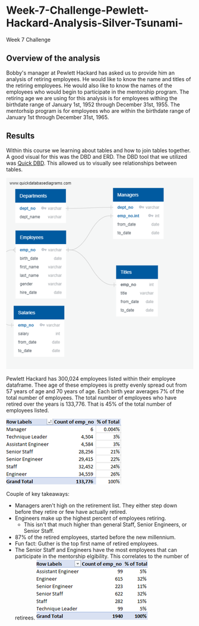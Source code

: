 # Week-7-Challenge-Pewlett-Hackard-Analysis-Silver-Tsunami-
Week 7 Challenge

## Overview of the analysis
Bobby's manager at Pewlett Hackard has asked us to provide him an analysis of retiring employees. He would like to know the name and titles of the retiring employees. He would also like to know the names of the employees who would begin to participate in the mentorship program. The retiring age we are using for this analysis is for employees withing the birthdate range of January 1st, 1952 through December 31st, 1955. The mentorhsip program is for employees who are within the birthdate range of January 1st through December 31st, 1965. 

## Results

Within this course we learning about tables and how to join tables together. A good visual for this was the DBD and ERD. The DBD tool that we utilized was [Quick DBD](http://quickdatabasediagrams.com/). This allowed us to visually see relationships between tables.

![DBD](https://github.com/LindsayTeeters/Week-7-Challenge-Pewlett-Hackard-Analysis-Silver-Tsunami-/blob/main/Resources/EmployeeDB.png)

Pewlett Hackard has 300,024 employees listed within their employee dataframe. Thee age of these employees is pretty evenly spread out from 57 years of age and 70 years of age. Each birth year averages 7% of the total number of employees. The total number of employees who have retired over the years is 133,776. That is 45% of the total number of employees listed. 

![CSV export generated pivot table](https://github.com/LindsayTeeters/Week-7-Challenge-Pewlett-Hackard-Analysis-Silver-Tsunami-/blob/main/Resources/Retiring%20Title%20CSV%20Pivot%20Table%20Screenshot.png)

Couple of key takeaways:
  * Managers aren't high on the retirement list. They either step down before they retire or few have actually retired.
  * Engineers make up the highest percent of employees retiring. 
      * This isn't that much higher than general Staff, Senior Engineers, or Senior Staff.
  * 87% of the retired employees, started before the new millennium.
  * Fun fact: Guther is the top first name of retired employees.
  * The Senior Staff and Engineers have the most employees that can participate in the mentorship elgibility. This correlates to the number of retirees. 
![Pivot Table from CSV EXPORT](https://github.com/LindsayTeeters/Week-7-Challenge-Pewlett-Hackard-Analysis-Silver-Tsunami-/blob/main/Resources/mentorship_elgibility%20CSV%20Pivot%20Table%20Image.png)

   


